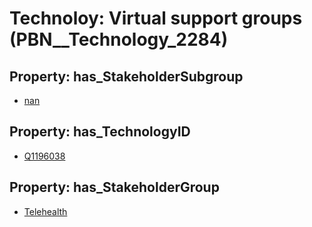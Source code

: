 # Technoloy: __Virtual support groups__ (PBN__Technology_2284)

## Property: has_StakeholderSubgroup

* [nan](PBN__TechSubgroup_7)

## Property: has_TechnologyID

* [Q1196038](Q1196038)

## Property: has_StakeholderGroup

* [Telehealth](PBN__TechGroup_3)

